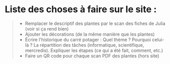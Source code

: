 # Liste des choses à faire sur le site :

> - Remplacer le descriptif des plantes par le scan des fiches de Julia (voir si ça rend bien)
> - Ajouter les décorations (de la même manière que les plantes)
> - Écrire l'historique du carré potager :
		Quel thème ?
    Pourquoi celui-là ?
    La répartition des tâches (informatique, scientifique, mercredis).
    Expliquer les étapes (ce qui a été fait, comment, etc.)		
> - Faire un QR code pour chaque scan PDF des plantes (hors site)

